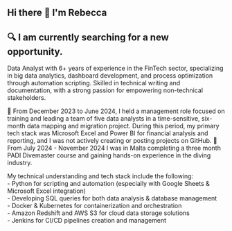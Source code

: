 ## Hi there 👋 I'm Rebecca

## 🔍 I am currently searching for a new opportunity.

Data Analyst with 6+ years of experience in the FinTech sector, specializing in big data analytics, dashboard development, and process optimization through
automation scripting. Skilled in technical writing and documentation, with a strong passion for empowering non-technical stakeholders.

📅 From December 2023 to June 2024, I held a management role focused on training and leading a team of five data analysts in a time-sensitive, six-month data mapping and migration project. During this period, my primary tech stack was Microsoft Excel and Power BI for financial analysis and reporting, and I was not actively creating or posting projects on GitHub.
🤿 From July 2024 - November 2024 I was in Malta completing a three month PADI Divemaster course and gaining hands-on experience in the diving industry. 

My technical understanding and tech stack include the following:  
    - Python for scripting and automation (especially with Google Sheets & Microsoft Excel integration)  
    - Developing SQL queries for both data analysis & database management  
    - Docker & Kubernetes for containerization and orchestration  
    - Amazon Redshift and AWS S3 for cloud data storage solutions  
    - Jenkins for CI/CD pipelines creation and management  

  
